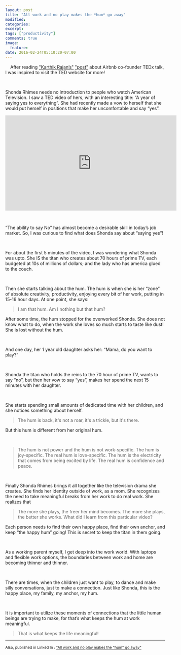 ```yaml
---
layout: post
title: "All work and no play makes the *hum* go away"
modified:
categories: 
excerpt:
tags: ["productivity"]
comments: true
image:
  feature:
date: 2016-02-24T05:10:20-07:00
---
```

&nbsp;
&nbsp;
After reading ["Karthik Rajan’s"](https://www.linkedin.com/in/karthikrajan2) ["post"](https://www.linkedin.com/pulse/what-airbnb-co-founder-did-differently-ted-standout-content-rajan?trk=prof-post) about Airbnb co-founder TEDx talk, I was inspired to visit the TED website for more!

&nbsp;

Shonda Rhimes needs no introduction to people who watch American Television. I saw a TED video of hers, with an interesting title: “A year of saying yes to everything”. She had recently made a vow to herself that she would put herself in positions that make her uncomfortable and say “yes”.

<iframe src="https://embed-ssl.ted.com/talks/shonda_rhimes_my_year_of_saying_yes_to_everything.html" width="540" height="300" frameborder="0" scrolling="no" webkitAllowFullScreen mozallowfullscreen allowFullScreen></iframe>

&nbsp;

“The ability to say No” has almost become a desirable skill in today’s job market. So, I was curious to find what does Shonda say about “saying yes”!

&nbsp;

For about the first 5 minutes of the video, I was wondering what Shonda was upto. She IS the titan who creates about 70 hours of prime TV, each budgeted at 10s of millions of dollars; and the lady who has america glued to the couch.

&nbsp;

Then she starts talking about the hum. The hum is when she is her “zone” of absolute creativity, productivity, enjoying every bit of her work, putting in 15-16 hour days. At one point, she says:


> I am that hum. Am I nothing but that hum?


After some time, the hum stopped for the overworked Shonda. She does not know what to do, when the work she loves so much starts to taste like dust! She is lost without the hum.

&nbsp;

And one day, her 1 year old daughter asks her: “Mama, do you want to play?”

&nbsp;

Shonda the titan who holds the reins to the 70 hour of prime TV, wants to say “no”, but then her vow to say “yes”, makes her spend the next 15 minutes with her daughter.

&nbsp;

She starts spending small amounts of dedicated time with her children, and she notices something about herself.


> The hum is back, it's not a roar, it's a trickle, but it's there.


But this hum is different from her original hum.  

&nbsp;

> The hum is not power and the hum is not work-specific. The hum is joy-specific. The real hum is love-specific. The hum is the electricity that comes from being excited by life. The real hum is confidence and peace.

&nbsp;


Finally Shonda Rhimes brings it all together like the television drama she creates. She finds her identity outside of work, as a mom. She recognizes the need to take meaningful breaks from her work to do real work. She realizes that


> The more she plays, the freer her mind becomes. The more she plays, the better she works.
What did I learn from this particular video?


Each person needs to find their own happy place, find their own anchor, and keep “the happy hum” going! This is secret to keep the titan in them going.

&nbsp;

As a working parent myself, I get deep into the work world. With laptops and flexible work options, the boundaries between work and home are becoming thinner and thinner.


&nbsp;

There are times, when the children just want to play, to dance and make silly conversations, just to make a connection. Just like Shonda, this is the happy place, my family, my anchor, my hum.

&nbsp;

It is important to utilize these moments of connections that the little human beings are trying to make, for that’s what keeps the hum at work meaningful.


> That is what keeps the life meaningful!

---------------------------------------

<sub>Also, published in Linked In : ["All work and no play makes the "hum" go away"](https://www.linkedin.com/pulse/all-work-play-makes-hum-go-away-shyamalapriya-viswanathan?trk=prof-post)</sub>